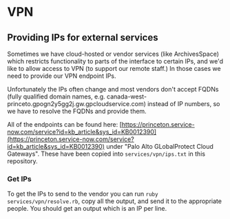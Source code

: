 # VPN

## Providing IPs for external services

Sometimes we have cloud-hosted or vendor services (like ArchivesSpace) which
restricts functionality to parts of the interface to certain IPs, and we'd like
to allow access to VPN (to support our remote staff.) In those cases we need to
provide our VPN endpoint IPs.

Unfortunately the IPs often change and most vendors don't accept FQDNs (fully
qualified domain names, e.g.
canada-west-princeto.gpogn2y5gg2j.gw.gpcloudservice.com) instead
of IP numbers, so we have to resolve the FQDNs and provide them.

All of the endpoints can be found here:
[https://princeton.service-now.com/service?id=kb_article&sys_id=KB0012390](https://princeton.service-now.com/service?id=kb_article&sys_id=KB0012390)
under "Palo Alto GLobalProtect Cloud Gateways". These have been copied into
`services/vpn/ips.txt` in this repository.

### Get IPs

To get the IPs to send to the vendor you can run `ruby services/vpn/resolve.rb`,
copy all the output, and send it to the appropriate people. You should get an
output which is an IP per line.
